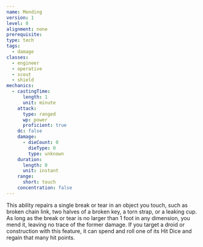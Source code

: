 ```yaml
---
name: Mending
version: 1
level: 0
alignment: none
prerequisite: 
type: tech
tags:
  - damage
classes:
  - engineer
  - operative
  - scout
  - shield
mechanics:
  - castingTime:
      length: 1
      unit: minute
    attack:
      type: ranged
      wp: power
      proficient: true
    dc: false
    damage:
      - dieCount: 0
        dieType: 0
        type: unknown
    duration:
      length: 0
      unit: instant
    range:
      short: touch
    concentration: false
---
```

This ability repairs a single break or tear in an object you touch, such as broken chain link, two halves of a broken key, a torn strap, or a leaking cup. As long as the break or tear is no larger than 1 foot in any dimension, you mend it, leaving no trace of the former damage. If you target a droid or construction with this feature, it can spend and roll one of its Hit Dice and regain that many hit points.
    
